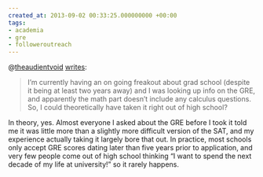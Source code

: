 ```yaml
---
created_at: 2013-09-02 00:33:25.000000000 +00:00
tags:
- academia
- gre
- followeroutreach
---
```


@[theaudientvoid](http://theaudientvoid.tumblr.com/)
[writes](http://theaudientvoid.tumblr.com/post/59667016940/context-im-currently-having-an-on-going-freakout):

> I’m currently having an on going freakout about grad school (despite
> it being at least two years away) and I was looking up info on the
> GRE, and apparently the math part doesn’t include any calculus
> questions. So, I could theoretically have taken it right out of high
> school?

In theory, yes. Almost everyone I asked about the GRE before I took it
told me it was little more than a slightly more difficult version of the
SAT, and my experience actually taking it largely bore that out. In
practice, most schools only accept GRE scores dating later than five
years prior to application, and very few people come out of high school
thinking “I want to spend the next decade of my life at university!” so
it rarely happens.
